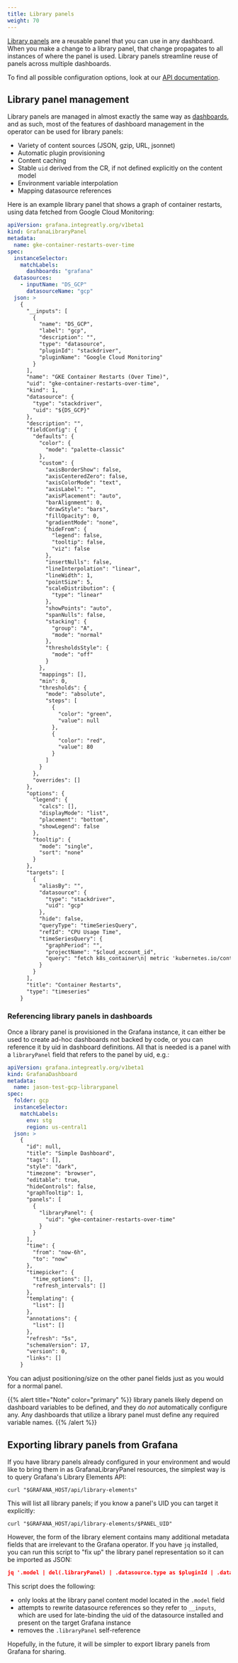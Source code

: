 ```yaml
---
title: Library panels
weight: 70
---
```


[Library panels](https://grafana.com/docs/grafana/latest/dashboards/build-dashboards/manage-library-panels/)
are a reusable panel that you can use in any dashboard. When you make a change
to a library panel, that change propagates to all instances of where the panel
is used. Library panels streamline reuse of panels across multiple dashboards.

To find all possible configuration options, look at our [API documentation](/docs/api/#grafanalibrarypanelspec).

## Library panel management

Library panels are managed in almost exactly the same way as [dashboards](../dashboards), and as such,
most of the features of dashboard management in the operator can be used for library panels:

* Variety of content sources (JSON, gzip, URL, jsonnet)
* Automatic plugin provisioning
* Content caching
* Stable `uid` derived from the CR, if not defined explicitly on the content model
* Environment variable interpolation
* Mapping datasource references

Here is an example library panel that shows a graph of container restarts, using data
fetched from Google Cloud Monitoring:

```yaml
apiVersion: grafana.integreatly.org/v1beta1
kind: GrafanaLibraryPanel
metadata:
  name: gke-container-restarts-over-time
spec:
  instanceSelector:
    matchLabels:
      dashboards: "grafana"
  datasources:
    - inputName: "DS_GCP"
      datasourceName: "gcp"
  json: >
    {
      "__inputs": [
        {
          "name": "DS_GCP",
          "label": "gcp",
          "description": "",
          "type": "datasource",
          "pluginId": "stackdriver",
          "pluginName": "Google Cloud Monitoring"
        }
      ],
      "name": "GKE Container Restarts (Over Time)",
      "uid": "gke-container-restarts-over-time",
      "kind": 1,
      "datasource": {
        "type": "stackdriver",
        "uid": "${DS_GCP}"
      },
      "description": "",
      "fieldConfig": {
        "defaults": {
          "color": {
            "mode": "palette-classic"
          },
          "custom": {
            "axisBorderShow": false,
            "axisCenteredZero": false,
            "axisColorMode": "text",
            "axisLabel": "",
            "axisPlacement": "auto",
            "barAlignment": 0,
            "drawStyle": "bars",
            "fillOpacity": 0,
            "gradientMode": "none",
            "hideFrom": {
              "legend": false,
              "tooltip": false,
              "viz": false
            },
            "insertNulls": false,
            "lineInterpolation": "linear",
            "lineWidth": 1,
            "pointSize": 5,
            "scaleDistribution": {
              "type": "linear"
            },
            "showPoints": "auto",
            "spanNulls": false,
            "stacking": {
              "group": "A",
              "mode": "normal"
            },
            "thresholdsStyle": {
              "mode": "off"
            }
          },
          "mappings": [],
          "min": 0,
          "thresholds": {
            "mode": "absolute",
            "steps": [
              {
                "color": "green",
                "value": null
              },
              {
                "color": "red",
                "value": 80
              }
            ]
          }
        },
        "overrides": []
      },
      "options": {
        "legend": {
          "calcs": [],
          "displayMode": "list",
          "placement": "bottom",
          "showLegend": false
        },
        "tooltip": {
          "mode": "single",
          "sort": "none"
        }
      },
      "targets": [
        {
          "aliasBy": "",
          "datasource": {
            "type": "stackdriver",
            "uid": "gcp"
          },
          "hide": false,
          "queryType": "timeSeriesQuery",
          "refId": "CPU Usage Time",
          "timeSeriesQuery": {
            "graphPeriod": "",
            "projectName": "$cloud_account_id",
            "query": "fetch k8s_container\n| metric 'kubernetes.io/container/restart_count'\n| filter resource.cluster_name == '${k8s_cluster_name}' && resource.namespace_name == '${k8s_namespace_name}'\n  && metadata.system.top_level_controller_name == '${k8s_workload_name}'\n  && resource.container_name == '${k8s_container_name}'\n| delta\n| group_by [resource.pod_name],\n    [value: sum(value.restart_count)]"
          }
        }
      ],
      "title": "Container Restarts",
      "type": "timeseries"
    }
```

### Referencing library panels in dashboards

Once a library panel is provisioned in the Grafana instance, it can either be used to create ad-hoc dashboards
not backed by code, or you can reference it by uid in dashboard definitions. All that is needed is a panel
with a `libraryPanel` field that refers to the panel by uid, e.g.:

```yaml
apiVersion: grafana.integreatly.org/v1beta1
kind: GrafanaDashboard
metadata:
  name: jason-test-gcp-librarypanel
spec:
  folder: gcp
  instanceSelector:
    matchLabels:
      env: stg
      region: us-central1
  json: >
    {
      "id": null,
      "title": "Simple Dashboard",
      "tags": [],
      "style": "dark",
      "timezone": "browser",
      "editable": true,
      "hideControls": false,
      "graphTooltip": 1,
      "panels": [
        {
          "libraryPanel": {
            "uid": "gke-container-restarts-over-time"
          }
        }
      ],
      "time": {
        "from": "now-6h",
        "to": "now"
      },
      "timepicker": {
        "time_options": [],
        "refresh_intervals": []
      },
      "templating": {
        "list": []
      },
      "annotations": {
        "list": []
      },
      "refresh": "5s",
      "schemaVersion": 17,
      "version": 0,
      "links": []
    }
```

You can adjust positioning/size on the other panel fields just as you would for a normal panel.

{{% alert title="Note" color="primary" %}}
library panels likely depend on dashboard variables to be defined, and they do _not_
automatically configure any. Any dashboards that utilize a library panel must define any required
variable names.
{{% /alert %}}

## Exporting library panels from Grafana

If you have library panels already configured in your environment and would like to bring them
in as GrafanaLibraryPanel resources, the simplest way is to query Grafana's Library Elements API:

```shell
curl "$GRAFANA_HOST/api/library-elements"
```

This will list all library panels; if you know a panel's UID you can target it explicitly:

```shell
curl "$GRAFANA_HOST/api/library-elements/$PANEL_UID"
```

However, the form of the library element contains many additional metadata fields that are irrelevant
to the Grafana operator. If you have `jq` installed, you can run this script to "fix up" the library
panel representation so it can be imported as JSON:

```json
jq '.model | del(.libraryPanel) | .datasource.type as $pluginId | .datasource.uid = "${" + (.__inputs | map(select(.pluginId == $pluginId))[0].name) + "}"'
```

This script does the following:

* only looks at the library panel content model located in the `.model` field
* attempts to rewrite datasource references so they refer to `__inputs`, which are used for late-binding
  the uid of the datasource installed and present on the target Grafana instance
* removes the `.libraryPanel` self-reference

Hopefully, in the future, it will be simpler to export library panels from Grafana for sharing.

